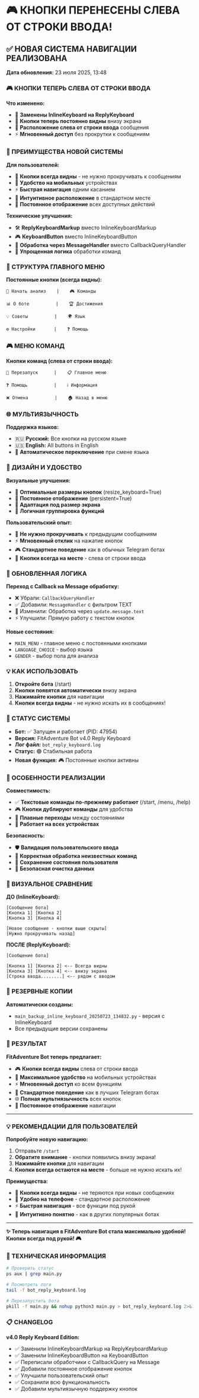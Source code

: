# 🎮 КНОПКИ ПЕРЕНЕСЕНЫ СЛЕВА ОТ СТРОКИ ВВОДА!

## ✅ НОВАЯ СИСТЕМА НАВИГАЦИИ РЕАЛИЗОВАНА

**Дата обновления:** 23 июля 2025, 13:48

### 🎮 КНОПКИ ТЕПЕРЬ СЛЕВА ОТ СТРОКИ ВВОДА

**Что изменено:**
- 🔄 **Заменены InlineKeyboard на ReplyKeyboard**
- 📍 **Кнопки теперь постоянно видны** внизу экрана
- 🎯 **Расположение слева от строки ввода** сообщения
- ⚡ **Мгновенный доступ** без прокрутки к сообщениям

### 📱 ПРЕИМУЩЕСТВА НОВОЙ СИСТЕМЫ

**Для пользователей:**
- 👀 **Кнопки всегда видны** - не нужно прокручивать к сообщениям
- 📱 **Удобство на мобильных** устройствах
- ⚡ **Быстрая навигация** одним касанием
- 🎯 **Интуитивное расположение** в стандартном месте
- 🔄 **Постоянное отображение** всех доступных действий

**Технические улучшения:**
- 🛠️ **ReplyKeyboardMarkup** вместо InlineKeyboardMarkup
- 🎮 **KeyboardButton** вместо InlineKeyboardButton
- 📝 **Обработка через MessageHandler** вместо CallbackQueryHandler
- 🔧 **Упрощенная логика** обработки команд

### 🎯 СТРУКТУРА ГЛАВНОГО МЕНЮ

**Постоянные кнопки (всегда видны):**
```
🎯 Начать анализ    |    🎮 Команды

📊 О боте          |    🏆 Достижения

💡 Советы          |    🌍 Язык

⚙️ Настройки       |    ❓ Помощь
```

### 🎮 МЕНЮ КОМАНД

**Кнопки команд (слева от строки ввода):**
```
🔄 Перезапуск      |    📋 Главное меню

❓ Помощь          |    ℹ️ Информация

❌ Отмена          |    🏠 Назад в меню
```

### 🌐 МУЛЬТИЯЗЫЧНОСТЬ

**Поддержка языков:**
- 🇷🇺 **Русский:** Все кнопки на русском языке
- 🇺🇸 **English:** All buttons in English
- 🔄 **Автоматическое переключение** при смене языка

### 🎨 ДИЗАЙН И УДОБСТВО

**Визуальные улучшения:**
- 📐 **Оптимальные размеры кнопок** (resize_keyboard=True)
- 🔄 **Постоянное отображение** (persistent=True)
- 📱 **Адаптация под размер экрана**
- 🎯 **Логичная группировка функций**

**Пользовательский опыт:**
- 🚫 **Не нужно прокручивать** к предыдущим сообщениям
- ⚡ **Мгновенный отклик** на нажатие кнопок
- 🎮 **Стандартное поведение** как в обычных Telegram ботах
- 📍 **Кнопки всегда на месте** - слева от строки ввода

### 🔄 ОБНОВЛЕННАЯ ЛОГИКА

**Переход с Callback на Message обработку:**
- ❌ Убрали: `CallbackQueryHandler`
- ✅ Добавили: `MessageHandler` с фильтром TEXT
- 🔄 Изменили: Обработка через `update.message.text`
- ⚡ Улучшили: Прямую работу с текстом кнопок

**Новые состояния:**
- `MAIN_MENU` - главное меню с постоянными кнопками
- `LANGUAGE_CHOICE` - выбор языка
- `GENDER` - выбор пола для анализа

### 💡 КАК ИСПОЛЬЗОВАТЬ

1. **Откройте бота** (/start)
2. **Кнопки появятся автоматически** внизу экрана
3. **Нажимайте кнопки** для навигации
4. **Кнопки всегда видны** - не нужно искать их в сообщениях!

### 🚀 СТАТУС СИСТЕМЫ

- **Бот:** ✅ Запущен и работает (PID: 47954)
- **Версия:** FitAdventure Bot v4.0 Reply Keyboard
- **Лог файл:** `bot_reply_keyboard.log`
- **Статус:** 🟢 Стабильная работа
- **Новая функция:** 🎮 Постоянные кнопки активны

### 🎯 ОСОБЕННОСТИ РЕАЛИЗАЦИИ

**Совместимость:**
- ✅ **Текстовые команды по-прежнему работают** (/start, /menu, /help)
- 🎮 **Кнопки дублируют команды** для удобства
- 🔄 **Плавные переходы** между состояниями
- 📱 **Работает на всех устройствах**

**Безопасность:**
- 🛡️ **Валидация пользовательского ввода**
- 🔧 **Корректная обработка неизвестных команд**
- 💾 **Сохранение состояния пользователя**
- 🔄 **Безопасная очистка данных**

### 🎨 ВИЗУАЛЬНОЕ СРАВНЕНИЕ

**ДО (InlineKeyboard):**
```
[Сообщение бота]
[Кнопка 1] [Кнопка 2]
[Кнопка 3] [Кнопка 4]

[Новое сообщение - кнопки выше скрыты]
[Нужно прокручивать назад]
```

**ПОСЛЕ (ReplyKeyboard):**
```
[Сообщение бота]

[Кнопка 1] [Кнопка 2] <-- Всегда видны
[Кнопка 3] [Кнопка 4] <-- внизу экрана
[Строка ввода........] <-- рядом с вводом
```

### 📂 РЕЗЕРВНЫЕ КОПИИ

**Автоматически созданы:**
- `main_backup_inline_keyboard_20250723_134832.py` - версия с InlineKeyboard
- Все предыдущие версии сохранены

### 🎉 РЕЗУЛЬТАТ

**FitAdventure Bot теперь предлагает:**
- 🎮 **Кнопки всегда видны** слева от строки ввода
- 📱 **Максимальное удобство** на мобильных устройствах
- ⚡ **Мгновенный доступ** ко всем функциям
- 🔄 **Стандартное поведение** как в лучших Telegram ботах
- 🌐 **Полная мультиязычность** всех кнопок
- 📍 **Постоянное отображение** навигации

---

### 💡 РЕКОМЕНДАЦИИ ДЛЯ ПОЛЬЗОВАТЕЛЕЙ

**Попробуйте новую навигацию:**
1. Отправьте `/start`
2. **Обратите внимание** - кнопки появились внизу экрана!
3. **Нажимайте кнопки** для навигации
4. **Кнопки всегда остаются на месте** - больше не нужно искать их!

**Преимущества:**
- 👀 **Кнопки всегда видны** - не теряются при новых сообщениях
- 📱 **Удобно на телефоне** - стандартное расположение
- ⚡ **Быстрая навигация** - все функции под рукой
- 🎯 **Интуитивно понятно** - как в других популярных ботах

---

**✨ Теперь навигация в FitAdventure Bot стала максимально удобной! Кнопки всегда под рукой! 🎮**

### 🔧 ТЕХНИЧЕСКАЯ ИНФОРМАЦИЯ

```bash
# Проверить статус
ps aux | grep main.py

# Посмотреть логи
tail -f bot_reply_keyboard.log

# Перезапустить бота
pkill -f main.py && nohup python3 main.py > bot_reply_keyboard.log 2>&1 &
```

### 📋 CHANGELOG

**v4.0 Reply Keyboard Edition:**
- ✅ Заменили InlineKeyboardMarkup на ReplyKeyboardMarkup
- ✅ Заменили InlineKeyboardButton на KeyboardButton  
- ✅ Переписали обработчики с CallbackQuery на Message
- ✅ Добавили постоянное отображение кнопок
- ✅ Улучшили пользовательский опыт
- ✅ Сохранили всю функциональность
- ✅ Добавили мультиязычную поддержку кнопок 